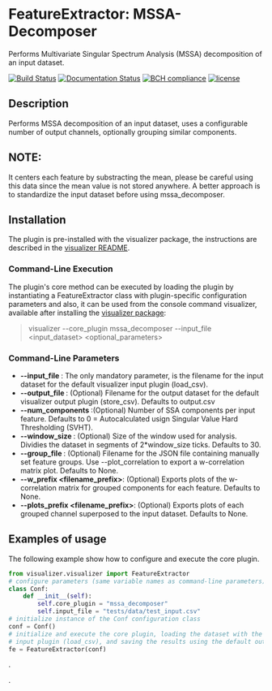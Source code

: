 # FeatureExtractor: MSSA-Decomposer

Performs Multivariate Singular Spectrum Analysis (MSSA) decomposition of an input dataset.

[![Build Status](https://travis-ci.org/harveybc/visualizer.svg?branch=master)](https://travis-ci.org/harveybc/visualizer)
[![Documentation Status](https://readthedocs.org/projects/docs/badge/?version=latest)](https://harveybc-visualizer.readthedocs.io/en/latest/)
[![BCH compliance](https://bettercodehub.com/edge/badge/harveybc/visualizer?branch=master)](https://bettercodehub.com/)
[![license](https://img.shields.io/github/license/mashape/apistatus.svg?maxAge=2592000)](https://github.com/harveybc/visualizer/blob/master/LICENSE)

## Description

Performs MSSA decomposition of an input dataset, uses a configurable number of output channels, optionally 
grouping similar components.

## NOTE: 

It centers each feature by substracting the mean, please be careful using this data since the mean value is not stored anywhere. A better approach is to standardize the input dataset before using mssa_decomposer.

## Installation

The plugin is pre-installed with the visualizer package, the instructions are described in the [visualizer README](../master/README.md).

### Command-Line Execution

The plugin's core method can be executed by loading the plugin by instantiating a FeatureExtractor class with plugin-specific configuration parameters and also, it can be used from the console command visualizer, available after installing the [visualizer package](../master/README.md):
> visualizer --core_plugin mssa_decomposer --input_file <input_dataset> <optional_parameters>

### Command-Line Parameters

* __--input_file <filename>__: The only mandatory parameter, is the filename for the input dataset for the default visualizer input plugin (load_csv).
* __--output_file <filename>__: (Optional) Filename for the output dataset for the default visualizer output plugin (store_csv). Defaults to output.csv
* __--num_components <val>__:(Optional) Number of SSA components per input feature. Defaults to 0 = Autocalculated usign Singular Value Hard Thresholding (SVHT).
* __--window_size <val>__: (Optional) Size of the window used for analysis. Dividies the dataset in segments of 2*window_size ticks. Defaults to 30.
* __--group_file <filename>__: (Optional) Filename for the JSON file containing manually set feature groups. Use --plot_correlation to export a w-correlation matrix plot. Defaults to None.
* __--w_prefix <filename_prefix>__: (Optional) Exports plots of the w-correlation matrix for grouped components for each feature. Defaults to None.
* __--plots_prefix <filename_prefix>__: (Optional) Exports plots of each grouped channel superposed to the input dataset. Defaults to None.


## Examples of usage

The following example show how to configure and execute the core plugin.

```python
from visualizer.visualizer import FeatureExtractor
# configure parameters (same variable names as command-line parameters)
class Conf:
    def __init__(self):
        self.core_plugin = "mssa_decomposer"
        self.input_file = "tests/data/test_input.csv"
# initialize instance of the Conf configuration class
conf = Conf()
# initialize and execute the core plugin, loading the dataset with the default visualizer 
# input plugin (load_csv), and saving the results using the default output plugin (store_csv). 
fe = FeatureExtractor(conf)
```







.






.